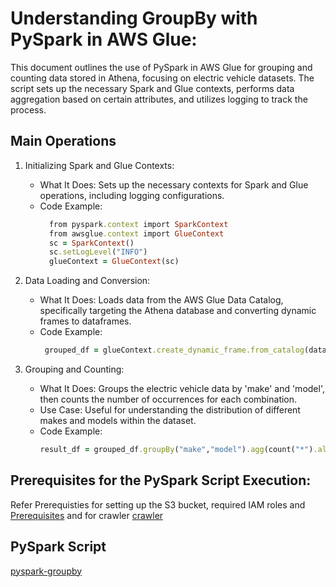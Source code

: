 # Understanding GroupBy with PySpark in AWS Glue:

This document outlines the use of PySpark in AWS Glue for grouping and counting data stored in Athena, focusing on electric vehicle datasets. The script sets up the necessary Spark and Glue contexts, performs data aggregation based on certain attributes, and utilizes logging to track the process. 

## Main Operations
1. Initializing Spark and Glue Contexts:
   
   - What It Does: Sets up the necessary contexts for Spark and Glue operations, including logging configurations.
   - Code Example:
     ```ruby
       from pyspark.context import SparkContext
       from awsglue.context import GlueContext
       sc = SparkContext()
       sc.setLogLevel("INFO")
       glueContext = GlueContext(sc)
     ```

2. Data Loading and Conversion:
   - What It Does: Loads data from the AWS Glue Data Catalog, specifically targeting the Athena database and converting dynamic frames to dataframes.
   - Code Example:
      ```ruby
       grouped_df = glueContext.create_dynamic_frame.from_catalog(database="glue_db", table_name="electric_vehicles").toDF()
     ```
      
3. Grouping and Counting:
   - What It Does: Groups the electric vehicle data by 'make' and 'model', then counts the number of occurrences for each combination.
   - Use Case: Useful for understanding the distribution of different makes and models within the dataset.
   - Code Example:
       ```ruby
       result_df = grouped_df.groupBy("make","model").agg(count("*").alias("count"))
     ```

## Prerequisites for the PySpark Script Execution:

Refer Prerequisties for setting up the S3 bucket, required IAM roles and
[Prerequisites]((/prerequisites.md)) and for crawler [crawler](/aws-glue-crawler.md)

## PySpark Script

[pyspark-groupby](../glue-code/ti-pyspark-groupby.py)

